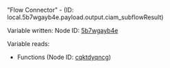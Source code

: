 "Flow Connector" - (ID: local.5b7wgayb4e.payload.output.ciam_subflowResult)

Variable written:
Node ID: [5b7wgayb4e](../nodes/5b7wgayb4e.md)

Variable reads:
* Functions (Node ID: [cqktdyqncg](../nodes/cqktdyqncg.md))
